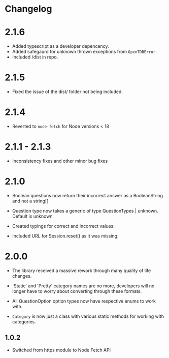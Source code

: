 # Changelog

# 2.1.6
- Added typescript as a developer depencency.
- Added safegaurd for unknown thrown exceptions from `OpenTDBError`.
- Included /dist in repo.

# 2.1.5
- Fixed the issue of the dist/ folder not being included.

# 2.1.4
- Reverted to `node-fetch` for Node versions < 18

# 2.1.1 - 2.1.3
- Inconsistency fixes and other minor bug fixes

# 2.1.0
- Boolean questions now return their incorrect answer as a BooleanString and not a string[]

- Question type now takes a generic of type QuestionTypes | unknown. Default is unknown

- Created typings for correct and incorrect values.

- Included URL for Session.reset() as it was missing.

# 2.0.0 
- The library received a massive rework through many quality of life changes. 

- 'Static' and 'Pretty' category names are no more, developers will no longer have to worry about converting through these formats. 

- All QuestionOption option types now have respective enums to work with.

- `Category` is now just a class with various static methods for working with categories.

## 1.0.2
- Switched from https module to Node Fetch API